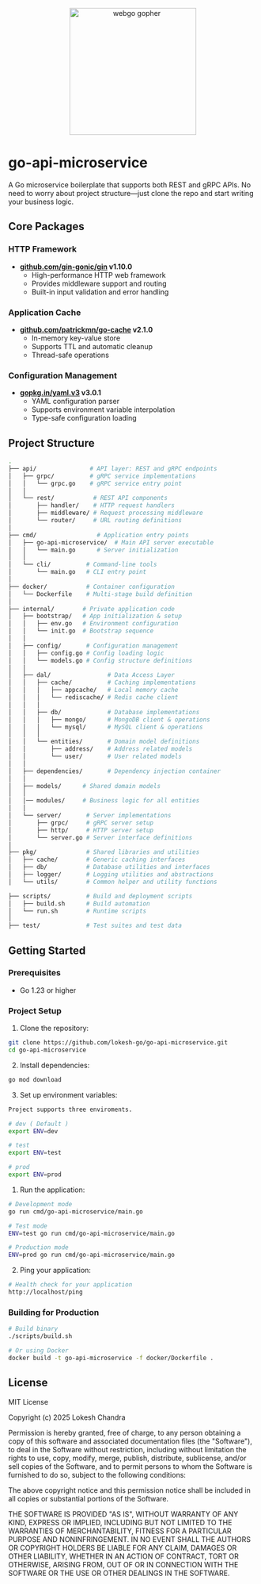 <p align="center"><img src="https://user-images.githubusercontent.com/1092882/60883564-20142380-a268-11e9-988a-d98fb639adc6.png" alt="webgo gopher" width="256px"/></p>

# go-api-microservice

A Go microservice boilerplate that supports both REST and gRPC APIs. No need to worry about project structure—just clone the repo and start writing your business logic.

## Core Packages

### HTTP Framework

- **[github.com/gin-gonic/gin](https://github.com/gin-gonic/gin) v1.10.0**
  - High-performance HTTP web framework
  - Provides middleware support and routing
  - Built-in input validation and error handling

### Application Cache

- **[github.com/patrickmn/go-cache](https://github.com/patrickmn/go-cache) v2.1.0**
  - In-memory key-value store
  - Supports TTL and automatic cleanup
  - Thread-safe operations

### Configuration Management

- **[gopkg.in/yaml.v3](https://pkg.go.dev/gopkg.in/yaml.v3) v3.0.1**
  - YAML configuration parser
  - Supports environment variable interpolation
  - Type-safe configuration loading

## Project Structure

```bash
.
├── api/               # API layer: REST and gRPC endpoints
│   ├── grpc/          # gRPC service implementations
│   │   └── grpc.go    # gRPC service entry point
│   │
│   └── rest/           # REST API components
│       ├── handler/    # HTTP request handlers
│       ├── middleware/ # Request processing middleware
│       └── router/     # URL routing definitions
│
├── cmd/                 # Application entry points
│   ├── go-api-microservice/  # Main API server executable
│   │   └── main.go      # Server initialization
│   │
│   └── cli/          # Command-line tools
│       └── main.go   # CLI entry point
│
├── docker/           # Container configuration
│   └── Dockerfile    # Multi-stage build definition
│
├── internal/        # Private application code
│   ├── bootstrap/   # App initialization & setup
│   │   ├── env.go   # Environment configuration
│   │   └── init.go  # Bootstrap sequence
│   │
│   ├── config/       # Configuration management
│   │   ├── config.go # Config loading logic
│   │   └── models.go # Config structure definitions
│   │
│   ├── dal/                # Data Access Layer
│   │   ├── cache/          # Caching implementations
│   │   │   ├── appcache/   # Local memory cache
│   │   │   └── rediscache/ # Redis cache client
│   │   │
│   │   ├── db/             # Database implementations
│   │   │   ├── mongo/      # MongoDB client & operations
│   │   │   └── mysql/      # MySQL client & operations
│   │   │
│   │   └── entities/       # Domain model definitions
│   │       ├── address/    # Address related models
│   │       └── user/       # User related models
│   │
│   ├── dependencies/       # Dependency injection container
│   │
│   ├── models/      # Shared domain models
│   │
│   │── modules/     # Business logic for all entities
│   │
│   └── server/       # Server implementations
│       ├── grpc/     # gRPC server setup
│       ├── http/     # HTTP server setup
│       └── server.go # Server interface definitions
│
├── pkg/              # Shared libraries and utilities
│   ├── cache/        # Generic caching interfaces
│   ├── db/           # Database utilities and interfaces
│   ├── logger/       # Logging utilities and abstractions
│   └── utils/        # Common helper and utility functions

├── scripts/          # Build and deployment scripts
│   ├── build.sh      # Build automation
│   └── run.sh        # Runtime scripts
│
├── test/             # Test suites and test data
```

## Getting Started

### Prerequisites

- Go 1.23 or higher

### Project Setup

1. Clone the repository:

```bash
git clone https://github.com/lokesh-go/go-api-microservice.git
cd go-api-microservice
```

2. Install dependencies:

```bash
go mod download
```

3. Set up environment variables:

```bash
Project supports three enviroments.

# dev ( Default )
export ENV=dev

# test
export ENV=test

# prod
export ENV=prod
```

1. Run the application:

```bash
# Development mode
go run cmd/go-api-microservice/main.go

# Test mode
ENV=test go run cmd/go-api-microservice/main.go

# Production mode
ENV=prod go run cmd/go-api-microservice/main.go
```
2. Ping your application:

```bash
# Health check for your application
http://localhost/ping
```

### Building for Production

```bash
# Build binary
./scripts/build.sh

# Or using Docker
docker build -t go-api-microservice -f docker/Dockerfile .
```

## License

MIT License

Copyright (c) 2025 Lokesh Chandra

Permission is hereby granted, free of charge, to any person obtaining a copy
of this software and associated documentation files (the "Software"), to deal
in the Software without restriction, including without limitation the rights
to use, copy, modify, merge, publish, distribute, sublicense, and/or sell
copies of the Software, and to permit persons to whom the Software is
furnished to do so, subject to the following conditions:

The above copyright notice and this permission notice shall be included in all
copies or substantial portions of the Software.

THE SOFTWARE IS PROVIDED "AS IS", WITHOUT WARRANTY OF ANY KIND, EXPRESS OR
IMPLIED, INCLUDING BUT NOT LIMITED TO THE WARRANTIES OF MERCHANTABILITY,
FITNESS FOR A PARTICULAR PURPOSE AND NONINFRINGEMENT. IN NO EVENT SHALL THE
AUTHORS OR COPYRIGHT HOLDERS BE LIABLE FOR ANY CLAIM, DAMAGES OR OTHER
LIABILITY, WHETHER IN AN ACTION OF CONTRACT, TORT OR OTHERWISE, ARISING FROM,
OUT OF OR IN CONNECTION WITH THE SOFTWARE OR THE USE OR OTHER DEALINGS IN THE
SOFTWARE.